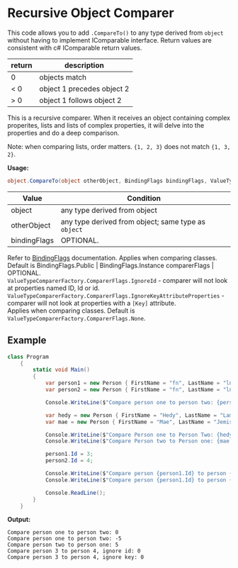 # Recursive Object Comparer

This code allows you to add `.CompareTo()` to any type derived from `object` without having to implement IComparable interface. Return values are consistent with c# IComparable return values.

return|description
---|---
0 | objects match
&lt; 0 | object 1 precedes object 2
&gt; 0 | object 1 follows object 2

This is a recursive comparer. When it receives an object containing complex properites, lists and lists of complex properties, it will delve into the properties and do a deep comparison.

Note: when comparing lists, order matters. `{1, 2, 3}` does not match `{1, 3, 2}`.

**Usage:**
```c#
object.CompareTo(object otherObject, BindingFlags bindingFlags, ValueTypeComparerFactory.ComparerFlags comparerFlags)
```

Value | Condition
--- | ---
object | any type derived from object
otherObject | any type derived from object; same type as `object`
bindingFlags | OPTIONAL.<br/>
Refer to [BindingFlags](https://msdn.microsoft.com/en-us/library/system.reflection.bindingflags(v=vs.110).aspx) documentation. Applies when comparing classes.<br />
Default is BindingFlags.Public | BindingFlags.Instance
comparerFlags | OPTIONAL.<br />
`ValueTypeComparerFactory.ComparerFlags.IgnoreId` - comparer will not look at properties named ID, Id or id.<br />
`ValueTypeComparerFactory.ComparerFlags.IgnoreKeyAttributeProperties` - comparer will not look at properties with a `[Key]` attribute. <br />
Applies when comparing classes. Default is `ValueTypeComparerFactory.ComparerFlags.None`.

## Example
```c#
class Program
    {
        static void Main()
        {
            var person1 = new Person { FirstName = "fn", LastName = "ln" };
            var person2 = new Person { FirstName = "fn", LastName = "ln" };

            Console.WriteLine($"Compare person one to person two: {person1.CompareTo(person2)}");

            var hedy = new Person { FirstName = "Hedy", LastName = "Lamaar" };
            var mae = new Person { FirstName = "Mae", LastName = "Jemison" };

            Console.WriteLine($"Compare Person one to Person Two: {hedy.CompareTo(mae)}");
            Console.WriteLine($"Compare Person two to Person one: {mae.CompareTo(hedy)}");

            person1.Id = 3;
            person2.Id = 4;

            Console.WriteLine($"Compare person {person1.Id} to person {person2.Id}, ignore id: {person1.CompareTo(person2, comparerFlags:ValueTypeComparerFactory.ComparerFlags.IgnoreId)}");
            Console.WriteLine($"Compare person {person1.Id} to person {person2.Id}, ignore key: {person1.CompareTo(person2, comparerFlags: ValueTypeComparerFactory.ComparerFlags.IgnoreKeyAttributeProperties)}");

            Console.ReadLine();
        }
    }
```

**Output:**
```
Compare person one to person two: 0
Compare person one to person two: -5
Compare person two to person one: 5
Compare person 3 to person 4, ignore id: 0
Compare person 3 to person 4, ignore key: 0
```
